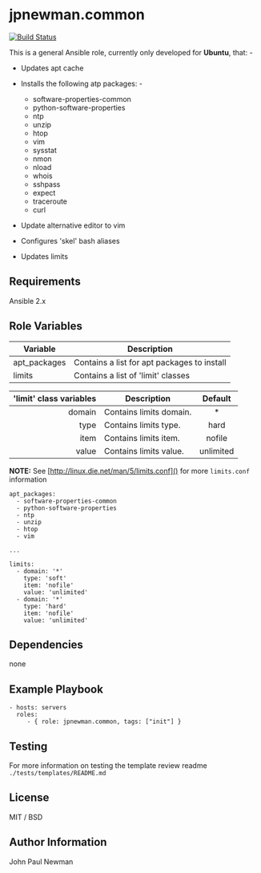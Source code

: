 # jpnewman.common

[![Build Status](https://travis-ci.org/jpnewman/ansible-role-common.svg?branch=master)](https://travis-ci.org/jpnewman/ansible-role-common)

This is a general Ansible role, currently only developed for **Ubuntu**, that: -

- Updates apt cache

- Installs the following atp packages: -

    - software-properties-common
    - python-software-properties
    - ntp
    - unzip
    - htop
    - vim
    - sysstat
    - nmon
    - nload
    - whois
    - sshpass
    - expect
    - traceroute
    - curl

- Update alternative editor to vim

- Configures 'skel' bash aliases

- Updates limits

## Requirements

Ansible 2.x

## Role Variables

|Variable|Description|
|---|---|
|apt_packages|Contains a list for apt packages to install|
|limits|Contains a list of 'limit' classes|

|'limit' class variables|Description|Default|
|---:|---|:---:|
|domain|Contains limits domain.|*|
|type|Contains limits type.|hard|
|item|Contains limits item.|nofile|
|value|Contains limits value.|unlimited|

**NOTE:** See [http://linux.die.net/man/5/limits.conf]() for more ```limits.conf``` information

```
apt_packages:
  - software-properties-common
  - python-software-properties
  - ntp
  - unzip
  - htop
  - vim

...

limits:
  - domain: '*'
    type: 'soft'
    item: 'nofile'
    value: 'unlimited'
  - domain: '*'
    type: 'hard'
    item: 'nofile'
    value: 'unlimited'
```

## Dependencies

none

## Example Playbook

    - hosts: servers
      roles:
         - { role: jpnewman.common, tags: ["init"] }

## Testing

For more information on testing the template review readme ```./tests/templates/README.md```

## License

MIT / BSD

## Author Information

John Paul Newman
